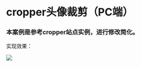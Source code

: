 # cropper头像裁剪（PC端）

###  本案例是参考cropper站点实例，进行修改简化。

实现效果：

![](https://github.com/kesixin/Head_Cut_PC/blob/master/images/6673460-dc4841b2330ed932.png)


